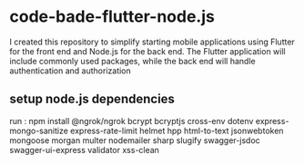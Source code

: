 # code-bade-flutter-node.js
I created this repository to simplify starting mobile applications using Flutter for the front end and Node.js for the back end. The Flutter application will include commonly used packages, while the back end will handle authentication and authorization

## setup node.js dependencies

 run : npm install @ngrok/ngrok bcrypt bcryptjs cross-env dotenv express-mongo-sanitize express-rate-limit helmet hpp html-to-text jsonwebtoken mongoose morgan multer nodemailer sharp slugify swagger-jsdoc swagger-ui-express validator xss-clean